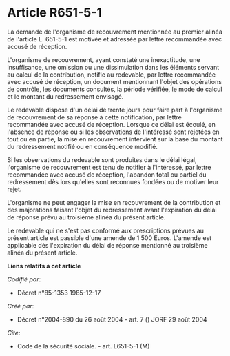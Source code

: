 # Article R651-5-1

La demande de l'organisme de recouvrement mentionnée au premier alinéa de l'article L. 651-5-1 est motivée et adressée par
lettre recommandée avec accusé de réception.

L'organisme de recouvrement, ayant constaté une inexactitude, une insuffisance, une omission ou une dissimulation dans les
éléments servant au calcul de la contribution, notifie au redevable, par lettre recommandée avec accusé de réception, un
document mentionnant l'objet des opérations de contrôle, les documents consultés, la période vérifiée, le mode de calcul et
le montant du redressement envisagé.

Le redevable dispose d'un délai de trente jours pour faire part à l'organisme de recouvrement de sa réponse à cette
notification, par lettre recommandée avec accusé de réception. Lorsque ce délai est écoulé, en l'absence de réponse ou si les
observations de l'intéressé sont rejetées en tout ou en partie, la mise en recouvrement intervient sur la base du montant du
redressement notifié ou en conséquence modifié.

Si les observations du redevable sont produites dans le délai légal, l'organisme de recouvrement est tenu de notifier à
l'intéressé, par lettre recommandée avec accusé de réception, l'abandon total ou partiel du redressement dès lors qu'elles
sont reconnues fondées ou de motiver leur rejet.

L'organisme ne peut engager la mise en recouvrement de la contribution et des majorations faisant l'objet du redressement
avant l'expiration du délai de réponse prévu au troisième alinéa du présent article.

Le redevable qui ne s'est pas conformé aux prescriptions prévues au présent article est passible d'une amende de 1 500 Euros.
L'amende est applicable dès l'expiration du délai de réponse mentionné au troisième alinéa du présent article.

**Liens relatifs à cet article**

_Codifié par_:

  - Décret n°85-1353 1985-12-17

_Créé par_:

  - Décret n°2004-890 du 26 août 2004 - art. 7 () JORF 29 août 2004

_Cite_:

  - Code de la sécurité sociale. - art. L651-5-1 (M)
